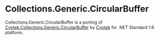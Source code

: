 # Collections.Generic.CircularBuffer

Collections.Generic.CircularBuffer is a porting of
[Cyotek.Collections.Generic.CircularBuffer](https://github.com/cyotek/Cyotek.Collections.Generic.CircularBuffer)
by [Cyotek](https://github.com/cyotek) for .NET Standard 1.6 platform.
